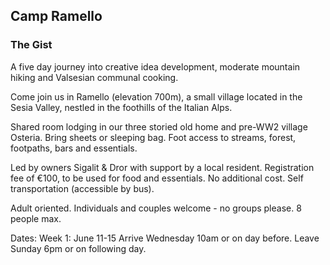 ## Camp Ramello

### The Gist
A five day journey into creative idea development, moderate mountain hiking and Valsesian communal cooking.

Come join us in Ramello (elevation 700m), a small village located in the Sesia Valley, nestled in the foothills of the Italian Alps.

Shared room lodging in our three storied old home and pre-WW2 village Osteria. Bring sheets or sleeping bag. Foot access to streams, forest, footpaths, bars and essentials.

Led by owners Sigalit & Dror with support by a local resident. Registration fee of €100, to be used for food and essentials. No additional cost. Self transportation (accessible by bus).

Adult oriented. Individuals and couples welcome - no groups please. 8 people max.

Dates:
Week 1: June 11-15
Arrive Wednesday 10am or on day before.
Leave Sunday 6pm or on following day.